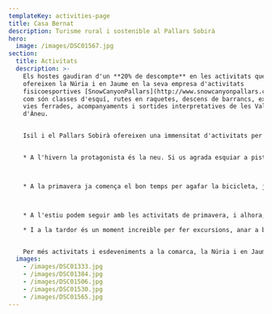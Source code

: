 ```yaml
---
templateKey: activities-page
title: Casa Bernat
description: Turisme rural i sostenible al Pallars Sobirà
hero:
  image: /images/DSC01567.jpg
section:
  title: Activitats
  description: >-
    Els hostes gaudiran d'un **20% de descompte** en les activitats que
    ofereixen la Núria i en Jaume en la seva empresa d'activitats
    fisicoesportives [SnowCanyonPallars](http://www.snowcanyonpallars.com/ca/)
    com són classes d'esquí, rutes en raquetes, descens de barrancs, excursions,
    vies ferrades, acompanyaments i sortides interpretatives de les Valls
    d'Àneu.


    Isil i el Pallars Sobirà ofereixen una immensitat d'activitats per a tots els públics, des d'esportives a lúdiques, culturals i gastronòmiques.


    * A l'hivern la protagonista és la neu. Si us agrada esquiar a pistes tenim Baqueira-Beret (17min fins el pàrquing de La Peülla), Espot-Esquí, Port-Ainé i Tavascan. Si el que busqueu és esquí de fons tenim Tavascan, Virós-Vall Ferrera i Pla de Beret. El territori també ensofereix l'oportunitat de fer diferents rutes amb raquetes. I les opcions de rutes d'esquí de muntanya són inesgotables.



    * A la primavera ja comença el bon temps per agafar la bicicleta, ja sigui la de carretera o la de muntanya. Per ambdues les Valls d'Àneu i el Pallars ofereixen uns itineraris espectaculars. També comencen les activitats d'aigua tan emocionants com els barrancs o el ràfting.



    * A l'estiu podem seguir amb les activitats de primavera, i alhora, a Valls d'Àneu s'hi sumen els festivals culturals [Esbaiola't](https://festivalesbaiolat.cat/), [Dansàneu](https://www.dansaneu.cat/), Fira de la Cervesa d'Esterri d'Àneu, Festival de Música Antiga dels Pirineus, baixades de [falles a Isil](http://www.fallesisil.cat/), València d'Àneu i Alós, festes majors cada cap de setmana i varies fires entre altres.

    * I a la tardor és un moment increible per fer excursions, anar a buscar bolets o escoltar la brama del cérvol i contemplar el preciós espectacle dels colors dels boscos.


    Per més activitats i esdeveniments a la comarca, la Núria i en Jaume estem a la vostra disposició per informar-vos. També podeu estar informats de tot consultant el web de [Turisme de les Valls d'Aneu](https://www.turismevallsdaneu.com).
  images:
    - /images/DSC01333.jpg
    - /images/DSC01384.jpg
    - /images/DSC01506.jpg
    - /images/DSC01530.jpg
    - /images/DSC01565.jpg
---
```

